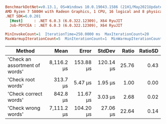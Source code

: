 ``` ini

BenchmarkDotNet=v0.13.1, OS=Windows 10.0.19043.1586 (21H1/May2021Update)
AMD Ryzen 7 5800H with Radeon Graphics, 1 CPU, 16 logical and 8 physical cores
.NET SDK=6.0.201
  [Host]     : .NET 6.0.3 (6.0.322.12309), X64 RyuJIT
  Job-PDYCEA : .NET 6.0.3 (6.0.322.12309), X64 RyuJIT

MinInvokeCount=1  IterationTime=250.0000 ms  MaxIterationCount=20  
MaxWarmupIterationCount=5  MinIterationCount=1  MinWarmupIterationCount=1  

```
|                         Method |       Mean |     Error |    StdDev | Ratio | RatioSD |
|------------------------------- |-----------:|----------:|----------:|------:|--------:|
| &#39;Check an assortment of words&#39; | 8,116.2 μs | 153.88 μs | 120.14 μs | 25.76 |    0.43 |
|             &#39;Check root words&#39; |   313.7 μs |   5.47 μs |   1.95 μs |  1.00 |    0.00 |
|          &#39;Check correct words&#39; |   842.8 μs |  11.67 μs |   3.03 μs |  2.68 |    0.02 |
|            &#39;Check wrong words&#39; | 7,111.2 μs | 104.20 μs |  27.06 μs | 22.64 |    0.14 |
